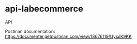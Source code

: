 # api-labecommerce
API 

Postman documentation:
https://documenter.getpostman.com/view/18676119/UyxdK9KK
